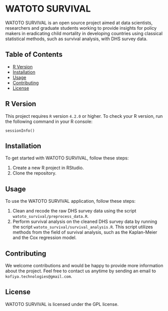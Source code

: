 # WATOTO SURVIVAL

WATOTO SURVIVAL is an open source project aimed at data scientists, researchers and graduate students working to provide insights for policy makers in eradicating child mortality in developing countries using classical statistical methods, such as survival analysis, with DHS survey data.


## Table of Contents

- [R Version](#R-version)
- [Installation](#installation)
- [Usage](#usage)
- [Contributing](#contributing)
- [License](#license)


## R Version

This project requires `R` version `4.2.0` or higher. To check your R version, run the following command in your R console:

```commandline
sessionInfo()
```

## Installation

To get started with WATOTO SURVIVAL, follow these steps:
1. Create a new R project in RStudio.
2. Clone the repository.


## Usage

To use the WATOTO SURVIVAL application, follow these steps:
1. Clean and recode the raw DHS survey data using the script `watoto_survival/preprocess_data.R`.
2. Perform survival analysis on the cleaned DHS survey data by running the script `watoto_survival/survival_analysis.R`. This script utilizes methods from the field of survival analysis, such as the Kaplan-Meier and the Cox regression model.


## Contributing

We welcome contributions and would be happy to provide more information about the project. Feel free to contact us anytime by sending an email to `kofiya.technologies@gmail.com`.


## License

WATOTO SURVIVAL is licensed under the GPL license.


